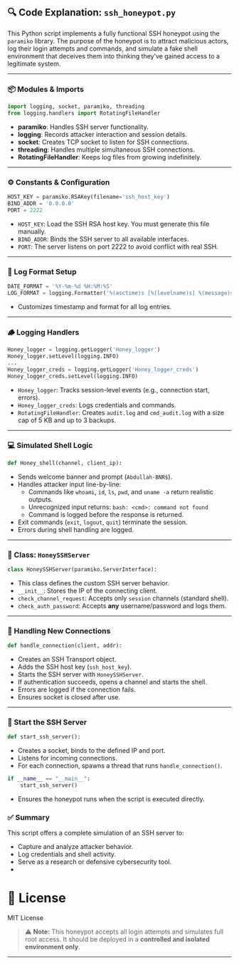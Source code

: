 ## 🔍 Code Explanation: `ssh_honeypot.py`

This Python script implements a fully functional SSH honeypot using the `paramiko` library. The purpose of the honeypot is to attract malicious actors, log their login attempts and commands, and simulate a fake shell environment that deceives them into thinking they’ve gained access to a legitimate system.

---

### 📦 Modules & Imports

```python
import logging, socket, paramiko, threading
from logging.handlers import RotatingFileHandler
```

- **paramiko**: Handles SSH server functionality.
- **logging**: Records attacker interaction and session details.
- **socket**: Creates TCP socket to listen for SSH connections.
- **threading**: Handles multiple simultaneous SSH connections.
- **RotatingFileHandler**: Keeps log files from growing indefinitely.

---

### ⚙️ Constants & Configuration

```python
HOST_KEY = paramiko.RSAKey(filename='ssh_host_key')
BIND_ADDR = '0.0.0.0'
PORT = 2222
```

- `HOST_KEY`: Load the SSH RSA host key. You must generate this file manually.
- `BIND_ADDR`: Binds the SSH server to all available interfaces.
- `PORT`: The server listens on port 2222 to avoid conflict with real SSH.

---

### 🧾 Log Format Setup

```python
DATE_FORMAT = '%Y-%m-%d %H:%M:%S'
LOG_FORMAT = logging.Formatter('%(asctime)s [%(levelname)s] %(message)s', datefmt=DATE_FORMAT)
```

- Customizes timestamp and format for all log entries.

---

### 🪵 Logging Handlers

```python
Honey_logger = logging.getLogger('Honey_logger')
Honey_logger.setLevel(logging.INFO)
...
Honey_logger_creds = logging.getLogger('Honey_logger_creds')
Honey_logger_creds.setLevel(logging.INFO)
```

- `Honey_logger`: Tracks session-level events (e.g., connection start, errors).
- `Honey_logger_creds`: Logs credentials and commands.
- `RotatingFileHandler`: Creates `audit.log` and `cmd_audit.log` with a size cap of 5 KB and up to 3 backups.

---

### 💻 Simulated Shell Logic

```python
def Honey_shell(channel, client_ip):
```

- Sends welcome banner and prompt (`Abdullah-BNR$`).
- Handles attacker input line-by-line:
  - Commands like `whoami`, `id`, `ls`, `pwd`, and `uname -a` return realistic outputs.
  - Unrecognized input returns: `bash: <cmd>: command not found`
  - Command is logged before the response is returned.
- Exit commands (`exit`, `logout`, `quit`) terminate the session.
- Errors during shell handling are logged.

---

### 🧠 Class: `HoneySSHServer`

```python
class HoneySSHServer(paramiko.ServerInterface):
```

- This class defines the custom SSH server behavior.
- `__init__`: Stores the IP of the connecting client.
- `check_channel_request`: Accepts only `session` channels (standard shell).
- `check_auth_password`: Accepts **any** username/password and logs them.

---

### 🔄 Handling New Connections

```python
def handle_connection(client, addr):
```

- Creates an SSH Transport object.
- Adds the SSH host key (`ssh_host_key`).
- Starts the SSH server with `HoneySSHServer`.
- If authentication succeeds, opens a channel and starts the shell.
- Errors are logged if the connection fails.
- Ensures socket is closed after use.

---

### 🚀 Start the SSH Server

```python
def start_ssh_server():
```

- Creates a socket, binds to the defined IP and port.
- Listens for incoming connections.
- For each connection, spawns a thread that runs `handle_connection()`.

```python
if __name__ == "__main__":
    start_ssh_server()
```

- Ensures the honeypot runs when the script is executed directly.

### ✅ Summary

This script offers a complete simulation of an SSH server to:

- Capture and analyze attacker behavior.
- Log credentials and shell activity.
- Serve as a research or defensive cybersecurity tool.
- 

# 📄 License
MIT License


> ⚠️ **Note:** This honeypot accepts all login attempts and simulates full root access. It should be deployed in a **controlled and isolated environment only**.

---

